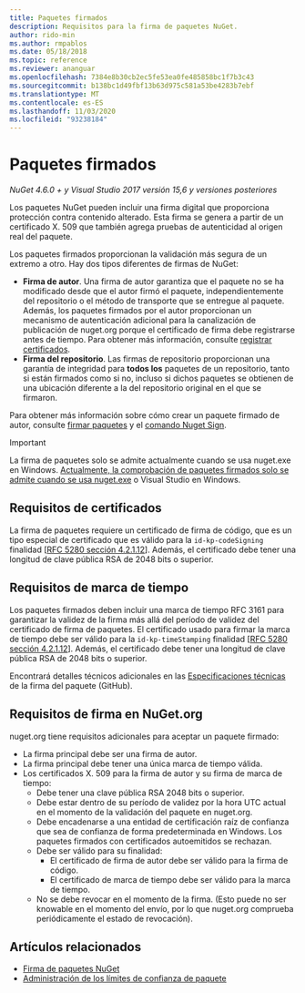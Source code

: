 ```yaml
---
title: Paquetes firmados
description: Requisitos para la firma de paquetes NuGet.
author: rido-min
ms.author: rmpablos
ms.date: 05/18/2018
ms.topic: reference
ms.reviewer: ananguar
ms.openlocfilehash: 7384e8b30cb2ec5fe53ea0fe485858bc1f7b3c43
ms.sourcegitcommit: b138bc1d49fbf13b63d975c581a53be4283b7ebf
ms.translationtype: MT
ms.contentlocale: es-ES
ms.lasthandoff: 11/03/2020
ms.locfileid: "93238184"
---
```

# <a name="signed-packages"></a>Paquetes firmados

*NuGet 4.6.0 + y Visual Studio 2017 versión 15,6 y versiones posteriores*

Los paquetes NuGet pueden incluir una firma digital que proporciona protección contra contenido alterado. Esta firma se genera a partir de un certificado X. 509 que también agrega pruebas de autenticidad al origen real del paquete.

Los paquetes firmados proporcionan la validación más segura de un extremo a otro. Hay dos tipos diferentes de firmas de NuGet:
- **Firma de autor**. Una firma de autor garantiza que el paquete no se ha modificado desde que el autor firmó el paquete, independientemente del repositorio o el método de transporte que se entregue al paquete. Además, los paquetes firmados por el autor proporcionan un mecanismo de autenticación adicional para la canalización de publicación de nuget.org porque el certificado de firma debe registrarse antes de tiempo. Para obtener más información, consulte [registrar certificados](#signature-requirements-on-nugetorg).
- **Firma del repositorio**. Las firmas de repositorio proporcionan una garantía de integridad para **todos los** paquetes de un repositorio, tanto si están firmados como si no, incluso si dichos paquetes se obtienen de una ubicación diferente a la del repositorio original en el que se firmaron.   

Para obtener más información sobre cómo crear un paquete firmado de autor, consulte [firmar paquetes](../create-packages/Sign-a-package.md) y el [comando Nuget Sign](../reference/cli-reference/cli-ref-sign.md).

> [!Important]
> La firma de paquetes solo se admite actualmente cuando se usa nuget.exe en Windows. [Actualmente, la comprobación de paquetes firmados solo se admite cuando se usa nuget.exe](../reference/cli-reference/cli-ref-verify.md) o Visual Studio en Windows.

## <a name="certificate-requirements"></a>Requisitos de certificados

La firma de paquetes requiere un certificado de firma de código, que es un tipo especial de certificado que es válido para la `id-kp-codeSigning` finalidad [[RFC 5280 sección 4.2.1.12](https://tools.ietf.org/html/rfc5280#section-4.2.1.12)]. Además, el certificado debe tener una longitud de clave pública RSA de 2048 bits o superior.

## <a name="timestamp-requirements"></a>Requisitos de marca de tiempo

Los paquetes firmados deben incluir una marca de tiempo RFC 3161 para garantizar la validez de la firma más allá del período de validez del certificado de firma de paquetes. El certificado usado para firmar la marca de tiempo debe ser válido para la `id-kp-timeStamping` finalidad [[RFC 5280 sección 4.2.1.12](https://tools.ietf.org/html/rfc5280#section-4.2.1.12)]. Además, el certificado debe tener una longitud de clave pública RSA de 2048 bits o superior.

Encontrará detalles técnicos adicionales en las [Especificaciones técnicas](https://github.com/NuGet/Home/wiki/Package-Signatures-Technical-Details) de la firma del paquete (GitHub).

## <a name="signature-requirements-on-nugetorg"></a>Requisitos de firma en NuGet.org

nuget.org tiene requisitos adicionales para aceptar un paquete firmado:

- La firma principal debe ser una firma de autor.
- La firma principal debe tener una única marca de tiempo válida.
- Los certificados X. 509 para la firma de autor y su firma de marca de tiempo:
  - Debe tener una clave pública RSA 2048 bits o superior.
  - Debe estar dentro de su período de validez por la hora UTC actual en el momento de la validación del paquete en nuget.org.
  - Debe encadenarse a una entidad de certificación raíz de confianza que sea de confianza de forma predeterminada en Windows. Los paquetes firmados con certificados autoemitidos se rechazan.
  - Debe ser válido para su finalidad: 
    - El certificado de firma de autor debe ser válido para la firma de código.
    - El certificado de marca de tiempo debe ser válido para la marca de tiempo.
  - No se debe revocar en el momento de la firma. (Esto puede no ser knowable en el momento del envío, por lo que nuget.org comprueba periódicamente el estado de revocación).
  
  
## <a name="related-articles"></a>Artículos relacionados

- [Firma de paquetes NuGet](../create-packages/Sign-a-Package.md)
- [Administración de los límites de confianza de paquete](../consume-packages/installing-signed-packages.md)
